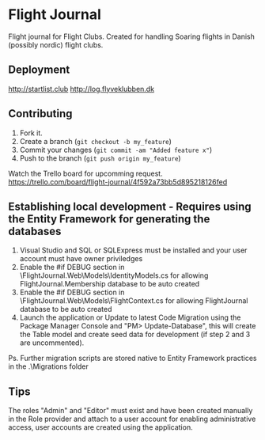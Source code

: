 Flight Journal
=============

Flight journal for Flight Clubs.
Created for handling Soaring flights in Danish (possibly nordic) flight clubs.

Deployment
------------
http://startlist.club
http://log.flyveklubben.dk

Contributing
------------

1. Fork it.
2. Create a branch (`git checkout -b my_feature`)
3. Commit your changes (`git commit -am "Added feature x"`)
4. Push to the branch (`git push origin my_feature`)

Watch the Trello board for upcomming request.
https://trello.com/board/flight-journal/4f592a73bb5d895218126fed

Establishing local development - Requires using the Entity Framework for generating the databases
------------
1. Visual Studio and SQL or SQLExpress must be installed and your user account must have owner priviledges
2. Enable the #if DEBUG section in \FlightJournal.Web\Models\IdentityModels.cs for allowing FlightJournal.Membership database to be auto created 
3. Enable the #if DEBUG section in \FlightJournal.Web\Models\FlightContext.cs for allowing FlightJournal database to be auto created
4. Launch the application or Update to latest Code Migration using the Package Manager Console and "PM> Update-Database", this will create the Table model and create seed data for development (if step 2 and 3 are uncommented).

Ps. Further migration scripts are stored native to Entity Framework practices in the .\Migrations folder 

Tips
-------------
The roles "Admin" and "Editor" must exist and have been created manually in the Role provider and attach to a user account for enabling administrative access, user accounts are created using the application.


